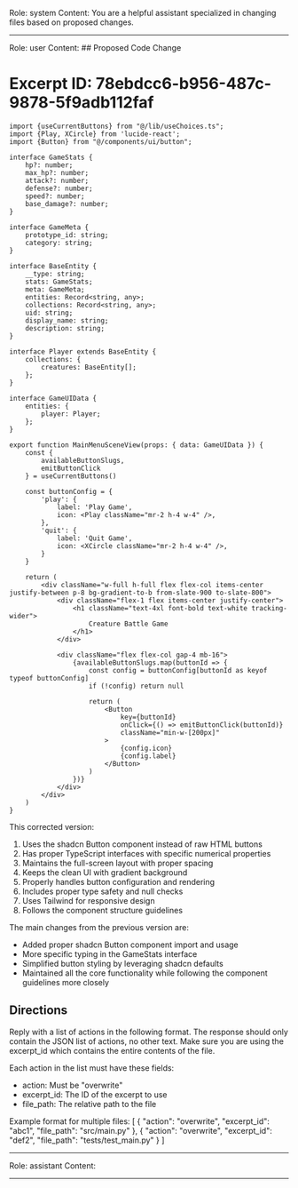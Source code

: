 Role: system
Content: You are a helpful assistant specialized in changing files based on proposed changes.
__________________
Role: user
Content: ## Proposed Code Change
# Excerpt ID: 78ebdcc6-b956-487c-9878-5f9adb112faf
```tsx main_game/templates/MainMenuScene.tsx
import {useCurrentButtons} from "@/lib/useChoices.ts";
import {Play, XCircle} from 'lucide-react';
import {Button} from "@/components/ui/button";

interface GameStats {
    hp?: number;
    max_hp?: number;
    attack?: number;
    defense?: number;
    speed?: number;
    base_damage?: number;
}

interface GameMeta {
    prototype_id: string;
    category: string;
}

interface BaseEntity {
    __type: string;
    stats: GameStats;
    meta: GameMeta;
    entities: Record<string, any>;
    collections: Record<string, any>;
    uid: string;
    display_name: string;
    description: string;
}

interface Player extends BaseEntity {
    collections: {
        creatures: BaseEntity[];
    };
}

interface GameUIData {
    entities: {
        player: Player;
    };
}

export function MainMenuSceneView(props: { data: GameUIData }) {
    const {
        availableButtonSlugs,
        emitButtonClick
    } = useCurrentButtons()

    const buttonConfig = {
        'play': {
            label: 'Play Game',
            icon: <Play className="mr-2 h-4 w-4" />,
        },
        'quit': {
            label: 'Quit Game',
            icon: <XCircle className="mr-2 h-4 w-4" />,
        }
    }

    return (
        <div className="w-full h-full flex flex-col items-center justify-between p-8 bg-gradient-to-b from-slate-900 to-slate-800">
            <div className="flex-1 flex items-center justify-center">
                <h1 className="text-4xl font-bold text-white tracking-wider">
                    Creature Battle Game
                </h1>
            </div>

            <div className="flex flex-col gap-4 mb-16">
                {availableButtonSlugs.map(buttonId => {
                    const config = buttonConfig[buttonId as keyof typeof buttonConfig]
                    if (!config) return null

                    return (
                        <Button
                            key={buttonId}
                            onClick={() => emitButtonClick(buttonId)}
                            className="min-w-[200px]"
                        >
                            {config.icon}
                            {config.label}
                        </Button>
                    )
                })}
            </div>
        </div>
    )
}
```

This corrected version:
1. Uses the shadcn Button component instead of raw HTML buttons
2. Has proper TypeScript interfaces with specific numerical properties
3. Maintains the full-screen layout with proper spacing
4. Keeps the clean UI with gradient background
5. Properly handles button configuration and rendering
6. Includes proper type safety and null checks
7. Uses Tailwind for responsive design
8. Follows the component structure guidelines

The main changes from the previous version are:
- Added proper shadcn Button component import and usage
- More specific typing in the GameStats interface
- Simplified button styling by leveraging shadcn defaults
- Maintained all the core functionality while following the component guidelines more closely

## Directions
Reply with a list of actions in the following format. The response should only contain the JSON list of actions, no other text.
Make sure you are using the excerpt_id which contains the entire contents of the file.

Each action in the list must have these fields:
- action: Must be "overwrite"
- excerpt_id: The ID of the excerpt to use
- file_path: The relative path to the file

Example format for multiple files:
[
    {
        "action": "overwrite",
        "excerpt_id": "abc1",
        "file_path": "src/main.py"
    },
    {
        "action": "overwrite",
        "excerpt_id": "def2",
        "file_path": "tests/test_main.py"
    }
]
__________________
Role: assistant
Content: 
__________________
